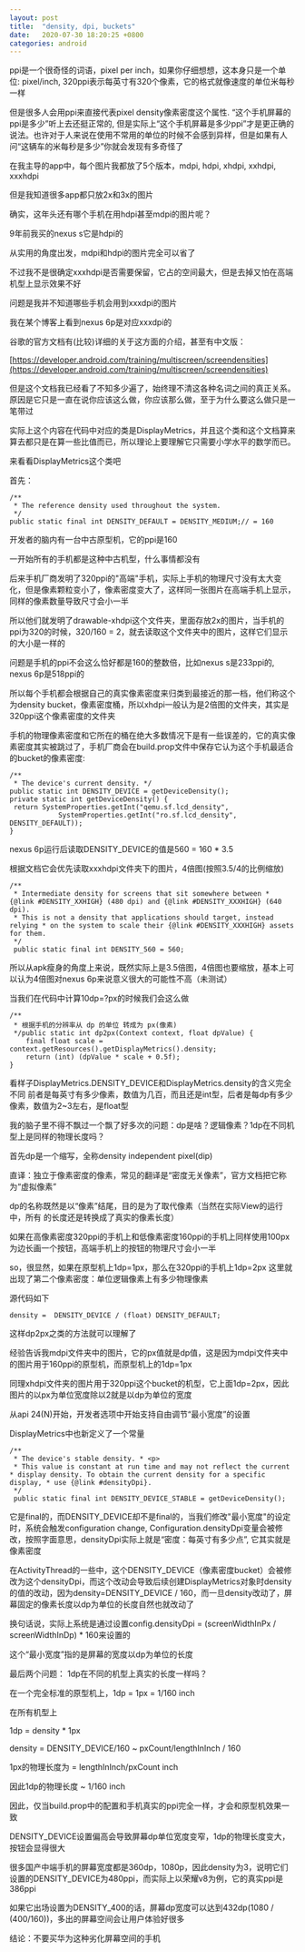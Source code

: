 ```yaml
---
layout: post
title:  "density, dpi, buckets"
date:   2020-07-30 18:20:25 +0800
categories: android
---
```

ppi是一个很奇怪的词语，pixel per inch，如果你仔细想想，这本身只是一个单位: pixel/inch, 320ppi表示每英寸有320个像素，它的格式就像速度的单位米每秒一样

但是很多人会用ppi来直接代表pixel density像素密度这个属性. “这个手机屏幕的ppi是多少”听上去还挺正常的, 但是实际上“这个手机屏幕是多少ppi”才是更正确的说法。也许对于人来说在使用不常用的单位的时候不会感到异样，但是如果有人问“这辆车的米每秒是多少”你就会发现有多奇怪了


在我主导的app中，每个图片我都放了5个版本，mdpi, hdpi, xhdpi, xxhdpi, xxxhdpi

但是我知道很多app都只放2x和3x的图片

确实，这年头还有哪个手机在用hdpi甚至mdpi的图片呢？

9年前我买的nexus s它是hdpi的

从实用的角度出发，mdpi和hdpi的图片完全可以省了

不过我不是很确定xxxhdpi是否需要保留，它占的空间最大，但是去掉又怕在高端机型上显示效果不好

  

问题是我并不知道哪些手机会用到xxxdpi的图片

我在某个博客上看到nexus 6p是对应xxxdpi的

  

谷歌的官方文档有(比较)详细的关于这方面的介绍，甚至有中文版：

[https://developer.android.com/training/multiscreen/screendensities](https://developer.android.com/training/multiscreen/screendensities)

但是这个文档我已经看了不知多少遍了，始终理不清这各种名词之间的真正关系。原因是它只是一直在说你应该这么做，你应该那么做，至于为什么要这么做只是一笔带过

实际上这个内容在代码中对应的类是DisplayMetrics，并且这个类和这个文档算来算去都只是在算一些比值而已，所以理论上要理解它只需要小学水平的数学而已。

  

来看看DisplayMetrics这个类吧

首先：

    /**  
     * The reference density used throughout the system. 
     */
    public static final int DENSITY_DEFAULT = DENSITY_MEDIUM;// = 160

开发者的脑内有一台中古原型机，它的ppi是160

一开始所有的手机都是这种中古机型，什么事情都没有

后来手机厂商发明了320ppi的"高端"手机，实际上手机的物理尺寸没有太大变化，但是像素颗粒变小了，像素密度变大了，这样同一张图片在高端手机上显示，同样的像素数量导致尺寸会小一半

所以他们就发明了drawable-xhdpi这个文件夹，里面存放2x的图片，当手机的ppi为320的时候，320/160 = 2，就去读取这个文件夹中的图片，这样它们显示的大小是一样的

问题是手机的ppi不会这么恰好都是160的整数倍，比如nexus s是233ppi的, nexus 6p是518ppi的

所以每个手机都会根据自己的真实像素密度来归类到最接近的那一档，他们称这个为density bucket，像素密度桶，所以xhdpi一般认为是2倍图的文件夹，其实是320ppi这个像素密度的文件夹

手机的物理像素密度和它所在的桶在绝大多数情况下是有一些误差的，它的真实像素密度其实被跳过了，手机厂商会在build.prop文件中保存它认为这个手机最适合的bucket的像素密度:

    /**  
     * The device's current density. */
    public static int DENSITY_DEVICE = getDeviceDensity();
    private static int getDeviceDensity() {  
	 return SystemProperties.getInt("qemu.sf.lcd_density",  
	            SystemProperties.getInt("ro.sf.lcd_density", DENSITY_DEFAULT));  
	}

nexus  6p运行后读取DENSITY_DEVICE的值是560 = 160 * 3.5

根据文档它会优先读取xxxhdpi文件夹下的图片，4倍图(按照3.5/4的比例缩放)

    /**  
     * Intermediate density for screens that sit somewhere between * {@link #DENSITY_XXHIGH} (480 dpi) and {@link #DENSITY_XXXHIGH} (640 dpi).  
     * This is not a density that applications should target, instead relying * on the system to scale their {@link #DENSITY_XXXHIGH} assets for them.  
     */
     public static final int DENSITY_560 = 560;

所以从apk瘦身的角度上来说，既然实际上是3.5倍图，4倍图也要缩放，基本上可以认为4倍图对nexus 6p来说意义很大的可能性不高（未测试）

当我们在代码中计算10dp=?px的时候我们会这么做

    /**  
     * 根据手机的分辨率从 dp 的单位 转成为 px(像素)  
     */public static int dp2px(Context context, float dpValue) {  
        final float scale = context.getResources().getDisplayMetrics().density;  
        return (int) (dpValue * scale + 0.5f);  
    }

看样子DisplayMetrics.DENSITY_DEVICE和DisplayMetrics.density的含义完全不同
前者是每英寸有多少像素，数值为几百，而且还是int型，后者是每dp有多少像素，数值为2~3左右，是float型

我的脑子里不得不飘过一个飘了好多次的问题：dp是啥？逻辑像素？1dp在不同机型上是同样的物理长度吗？

首先dp是一个缩写，全称density independent pixel(dip)

直译：独立于像素密度的像素，常见的翻译是“密度无关像素”，官方文档把它称为“虚拟像素”

dp的名称既然是以“像素”结尾，目的是为了取代像素（当然在实际View的运行中，所有 的长度还是转换成了真实的像素长度）

如果在高像素密度320ppi的手机上和低像素密度160ppi的手机上同样使用100px为边长画一个按钮，高端手机上的按钮的物理尺寸会小一半

so，很显然，如果在原型机上1dp=1px，那么在320ppi的手机上1dp=2px
这里就出现了第二个像素密度：单位逻辑像素上有多少物理像素

源代码如下

    density =  DENSITY_DEVICE / (float) DENSITY_DEFAULT;

这样dp2px之类的方法就可以理解了

经验告诉我mdpi文件夹中的图片，它的px值就是dp值，这是因为mdpi文件夹中的图片用于160ppi的原型机，而原型机上的1dp=1px

同理xhdpi文件夹的图片用于320ppi这个bucket的机型，它上面1dp=2px，因此图片的以px为单位宽度除以2就是以dp为单位的宽度

从api 24(N)开始，开发者选项中开始支持自由调节“最小宽度”的设置

DisplayMetrics中也新定义了一个常量

    /**  
     * The device's stable density. * <p>  
     * This value is constant at run time and may not reflect the current * display density. To obtain the current density for a specific display, * use {@link #densityDpi}.  
     */
     public static final int DENSITY_DEVICE_STABLE = getDeviceDensity();

它是final的，而DENSITY_DEVICE却不是final的，当我们修改"最小宽度"的设定时，系统会触发configuration change, Configuration.densityDpi变量会被修改，按照字面意思，densityDpi实际上就是“密度：每英寸有多少点”, 它其实就是像素密度

在ActivityThread的一些中，这个DENSITY_DEVICE（像素密度bucket）会被修改为这个densityDpi，而这个改动会导致后续创建DisplayMetrics对象时density的值的改动，因为density=DENSITY_DEVICE / 160，而一旦density改动了，屏幕固定的像素长度以dp为单位的长度自然也就改动了

换句话说，实际上系统是通过设置config.densityDpi = (screenWidthInPx / screenWidthInDp) * 160来设置的

这个“最小宽度”指的是屏幕的宽度以dp为单位的长度

最后两个问题：
1dp在不同的机型上真实的长度一样吗？

在一个完全标准的原型机上，1dp = 1px = 1/160 inch

在所有机型上

1dp = density * 1px

density = DENSITY_DEVICE/160 ~ pxCount/lengthInInch / 160

1px的物理长度为 = lengthInInch/pxCount inch

因此1dp的物理长度 ~ 1/160 inch

因此，仅当build.prop中的配置和手机真实的ppi完全一样，才会和原型机效果一致

DENSITY_DEVICE设置偏高会导致屏幕dp单位宽度变窄，1dp的物理长度变大，按钮会显得很大

很多国产中端手机的屏幕宽度都是360dp，1080p，因此density为3，说明它们设置的DENSITY_DEVICE为480ppi，而实际上以荣耀v8为例，它的真实ppi是386ppi

如果它出场设置为DENSITY_400的话，屏幕dp宽度可以达到432dp(1080 / (400/160))，多出的屏幕空间会让用户体验好很多

结论：不要买华为这种劣化屏幕空间的手机